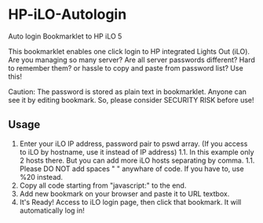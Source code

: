 # HP-iLO-Autologin
Auto login Bookmarklet to HP iLO 5

This bookmarklet enables one click login to HP integrated Lights Out (iLO). Are you managing so many server? Are all server passwords different? Hard to remember them? or hassle to copy and paste from password list? Use this!

Caution: The password is stored as plain text in bookmarklet. Anyone can see it by editing bookmark. So, please consider SECURITY RISK before use!

## Usage

1. Enter your iLO IP address, password pair to pswd array. (If you access to iLO by hostname, use it instead of IP address)
1.1. In this example only 2 hosts there. But you can add more iLO hosts separating by comma.
1.1. Please DO NOT add spaces " " anywhare of code. If you have to, use %20 instead.
2. Copy all code starting from "javascript:" to the end.
3. Add new bookmark on your browser and paste it to URL textbox.
4. It's Ready! Access to iLO login page, then click that bookmark. It will automatically log in!
